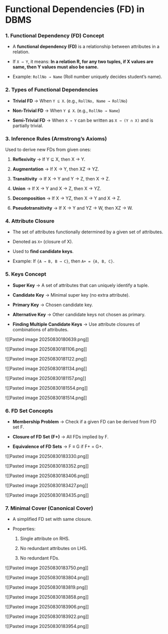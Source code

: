 # Functional Dependencies (FD) in DBMS

### 1. **Functional Dependency (FD) Concept**

- A **functional dependency (FD)** is a relationship between attributes in a relation.
    
- If `X → Y`, it means: **In a relation R, for any two tuples, if X values are same, then Y values must also be same.**
    
- Example: `RollNo → Name` (Roll number uniquely decides student’s name).

### 2. **Types of Functional Dependencies**

- **Trivial FD** → When `Y ⊆ X`. (e.g., `RollNo, Name → RollNo`)
    
- **Non-Trivial FD** → When `Y ⊈ X`. (e.g., `RollNo → Name`)
    
- **Semi-Trivial FD** → When `X → Y` can be written as `X → (Y ∩ X)` and is partially trivial.


### 3. **Inference Rules (Armstrong’s Axioms)**

Used to derive new FDs from given ones:

1. **Reflexivity** → If Y ⊆ X, then X → Y.
    
2. **Augmentation** → If X → Y, then XZ → YZ.
    
3. **Transitivity** → If X → Y and Y → Z, then X → Z.
    
4. **Union** → If X → Y and X → Z, then X → YZ.
    
5. **Decomposition** → If X → YZ, then X → Y and X → Z.
    
6. **Pseudotransitivity** → If X → Y and YZ → W, then XZ → W.


### 4. **Attribute Closure**

- The set of attributes functionally determined by a given set of attributes.
    
- Denoted as `X+` (closure of X).
    
- Used to **find candidate keys**.
    
- Example: If `{A → B, B → C}`, then `A+ = {A, B, C}`.


### 5. **Keys Concept**

- **Super Key** → A set of attributes that can uniquely identify a tuple.
    
- **Candidate Key** → Minimal super key (no extra attribute).
    
- **Primary Key** → Chosen candidate key.
    
- **Alternative Key** → Other candidate keys not chosen as primary.
    
- **Finding Multiple Candidate Keys** → Use attribute closures of combinations of attributes.



![[Pasted image 20250830180639.png]]

![[Pasted image 20250830181106.png]]

![[Pasted image 20250830181122.png]]

![[Pasted image 20250830181134.png]]

![[Pasted image 20250830181157.png]]


![[Pasted image 20250830181554.png]]


![[Pasted image 20250830181514.png]]





### 6. **FD Set Concepts**

- **Membership Problem** → Check if a given FD can be derived from FD set F.
    
- **Closure of FD Set (F+)** → All FDs implied by F.
    
- **Equivalence of FD Sets** → F ≡ G if F+ = G+.

![[Pasted image 20250830183330.png]]


![[Pasted image 20250830183352.png]]

![[Pasted image 20250830183406.png]]



![[Pasted image 20250830183427.png]]

![[Pasted image 20250830183435.png]]



### 7. **Minimal Cover (Canonical Cover)**

- A simplified FD set with same closure.
    
- Properties:
    
    1. Single attribute on RHS.
        
    2. No redundant attributes on LHS.
        
    3. No redundant FDs.

![[Pasted image 20250830183750.png]]


![[Pasted image 20250830183804.png]]


![[Pasted image 20250830183819.png]]


![[Pasted image 20250830183858.png]]


![[Pasted image 20250830183906.png]]


![[Pasted image 20250830183922.png]]


![[Pasted image 20250830183954.png]]

